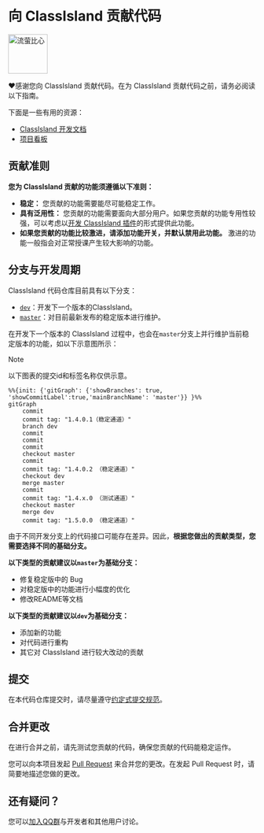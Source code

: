 # 向 ClassIsland 贡献代码

<img alt="流萤比心" src="https://github.com/ClassIsland/ClassIsland/assets/55006226/8e053766-9ec8-4d77-b2a0-1bbf4cbf7a4d" height="80px"/>

❤️感谢您向 ClassIsland 贡献代码。在为 ClassIsland 贡献代码之前，请务必阅读以下指南。

下面是一些有用的资源：
- [ClassIsland 开发文档](https://docs.classisland.tech/zh-cn/latest/dev/)
- [项目看板](https://github.com/orgs/ClassIsland/projects/2)

## 贡献准则

**您为 ClassIsland 贡献的功能须遵循以下准则：**

- **稳定：** 您贡献的功能需要能尽可能稳定工作。
- **具有泛用性：** 您贡献的功能需要面向大部分用户。如果您贡献的功能专用性较强，可以考虑以[开发 ClassIsland 插件](https://docs.classisland.tech/zh-cn/latest/dev/)的形式提供此功能。
- **如果您贡献的功能比较激进，请添加功能开关，并默认禁用此功能。** 激进的功能一般指会对正常授课产生较大影响的功能。

## 分支与开发周期

ClassIsland 代码仓库目前具有以下分支：

- [`dev`](https://github.com/HelloWRC/ClassIsland/tree/dev)：开发下一个版本的ClassIsland。
- [`master`](https://github.com/HelloWRC/ClassIsland/tree/master)：对目前最新发布的稳定版本进行维护。

在开发下一个版本的 ClassIsland 过程中，也会在`master`分支上并行维护当前稳定版本的功能，如以下示意图所示：

> [!note]
> 以下图表的提交id和标签名称仅供示意。


```mermaid
%%{init: {'gitGraph': {'showBranches': true, 'showCommitLabel':true,'mainBranchName': 'master'}} }%%
gitGraph
    commit
    commit tag: "1.4.0.1（稳定通道）"
    branch dev
    commit
    commit
    commit
    checkout master
    commit
    commit tag: "1.4.0.2 （稳定通道）"
    checkout dev
    merge master
    commit
    commit tag: "1.4.x.0 （测试通道）"
    checkout master
    merge dev
    commit tag: "1.5.0.0 （稳定通道）"
```

由于不同开发分支上的代码接口可能存在差异。因此，**根据您做出的贡献类型，您需要选择不同的基础分支。**

**以下类型的贡献建议以`master`为基础分支：**

- 修复稳定版中的 Bug
- 对稳定版中的功能进行小幅度的优化
- 修改README等文档

**以下类型的贡献建议以`dev`为基础分支：**

- 添加新的功能
- 对代码进行重构
- 其它对 ClassIsland 进行较大改动的贡献


## 提交

在本代码仓库提交时，请尽量遵守[约定式提交规范](https://www.conventionalcommits.org/zh-hans/v1.0.0/)。

## 合并更改

在进行合并之前，请先测试您贡献的代码，确保您贡献的代码能稳定运作。

您可以向本项目发起 [Pull Request](https://github.com/ClassIsland/ClassIsland/pulls) 来合并您的更改。在发起 Pull Request 时，请简要地描述您做的更改。

## 还有疑问？

您可以[加入QQ群](https://qm.qq.com/q/4NsDQKiAuQ)与开发者和其他用户讨论。